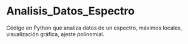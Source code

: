# Analisis_Datos_Espectro
Código en Python que analiza datos de un espectro, máximos locales, visualización gráfica, ajeste polinomial.  
